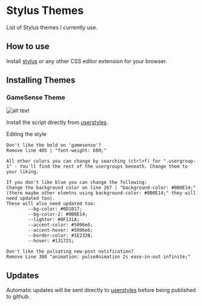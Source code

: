 # Stylus Themes

List of Stylus themes I currently use.

## How to use

Install [stylus](https://chrome.google.com/webstore/detail/stylus/clngdbkpkpeebahjckkjfobafhncgmne) or any other CSS editor extension for your browser.

## Installing Themes
### GameSense Theme
![alt text](https://i.imgur.com/7E8Pg8w.gif)


Install the script directly from [userstyles](https://userstyles.world/style/10235/gamesense-pub-deep-sky-blue-rainbow-border).

Editing the style

```
Don't like the bold on 'gamesense'? 
Remove line 405 | "font-weight: 600;"

All other colors you can change by searching (ctrl+f) for ".usergroup-1" - You'll find the rest of the usergroups beneath. Change them to your liking.

If you don't like blue you can change the following: 
Change the background color on line 267 | "background-color: #0B0E14;" (there maybe other elemtns using background-color: #0B0E14;" they will need updated too).
These will also need updated too:
        --bg-color: #0D1017;
        --bg-color-2: #0B0E14;
        --lighter: #0F131A; 
        --accent-color: #5096e6;
        --accent-hover: #5096e6;
        --border-color: #1E232B;
        --hover: #131721;

Don't like the pulsating new-post notification?
Remove Line 380 "animation: pulseAnimation 2s ease-in-out infinite;"
```

## Updates

Automatic updates will be sent directly to [userstyles](userstyles.world) before being published to github.
